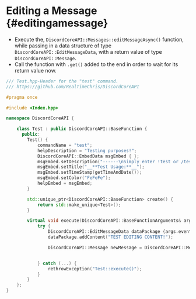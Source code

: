 Editing a Message {#editingamessage}
============
- Execute the, `DiscordCoreAPI::Messages::editMessageAsync()` function, while passing in a data structure of type `DiscordCoreAPI::EditMessageData`, with a return value of type `DiscordCoreAPI::Message`.
- Call the function with `.get()` added to the end in order to wait for its return value now.

```cpp
/// Test.hpp-Header for the "test" command.
/// https://github.com/RealTimeChris/DiscordCoreAPI

#pragma once

#include <Index.hpp>

namespace DiscordCoreAPI {

	class Test : public DiscordCoreAPI::BaseFunction {
	  public:
		Test() {
			commandName = "test";
			helpDescription = "Testing purposes!";
			DiscordCoreAPI::EmbedData msgEmbed { };
			msgEmbed.setDescription("------\nSimply enter !test or /test!\n------");
			msgEmbed.setTitle("__**Test Usage:**__");
			msgEmbed.setTimeStamp(getTimeAndDate());
			msgEmbed.setColor("FeFeFe");
			helpEmbed = msgEmbed;
		}

		std::unique_ptr<DiscordCoreAPI::BaseFunction> create() {
			return std::make_unique<Test>();
		}

		virtual void execute(DiscordCoreAPI::BaseFunctionArguments& args) {
			try {
				DiscordCoreAPI::EditMessageData dataPackage {args.eventData};
				dataPackage.addContent("TEST EDITING CONTENT!");

				DiscordCoreAPI::Message newMessage = DiscordCoreAPI::Messages::editMessageAsync(dataPackage).get();


			} catch (...) {
				rethrowException("Test::execute()");
			}
		}
	};
}
```
